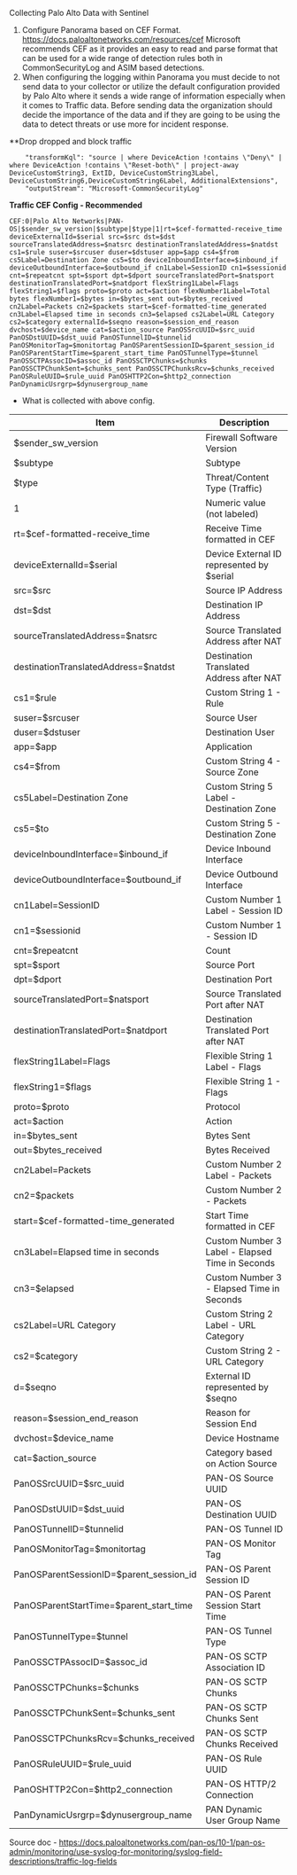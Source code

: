 Collecting Palo Alto Data with Sentinel

1. Configure Panorama based on CEF Format. https://docs.paloaltonetworks.com/resources/cef  Microsoft recommends CEF as it provides an easy to read and parse format that can be used for a wide range of detection rules both in CommonSecurityLog and ASIM based detections.
2. When configuring the logging within Panorama you must decide to not send data to your collector or utilize the default configuration provided by Palo Alto where it sends a wide range of information especially when it comes to Traffic data. Before sending data the organization should decide the importance of the data and if they are going to be using the data to detect threats or use more for incident response. 




**Drop dropped and block traffic

        "transformKql": "source | where DeviceAction !contains \"Deny\" | where DeviceAction !contains \"Reset-both\" | project-away DeviceCustomString3, ExtID, DeviceCustomString3Label, DeviceCustomString6,DeviceCustomString6Label, AdditionalExtensions",
        "outputStream": "Microsoft-CommonSecurityLog"



**Traffic CEF Config - Recommended**
```
CEF:0|Palo Alto Networks|PAN-OS|$sender_sw_version|$subtype|$type|1|rt=$cef-formatted-receive_time deviceExternalId=$serial src=$src dst=$dst sourceTranslatedAddress=$natsrc destinationTranslatedAddress=$natdst cs1=$rule suser=$srcuser duser=$dstuser app=$app cs4=$from cs5Label=Destination Zone cs5=$to deviceInboundInterface=$inbound_if deviceOutboundInterface=$outbound_if cn1Label=SessionID cn1=$sessionid cnt=$repeatcnt spt=$sport dpt=$dport sourceTranslatedPort=$natsport destinationTranslatedPort=$natdport flexString1Label=Flags flexString1=$flags proto=$proto act=$action flexNumber1Label=Total bytes flexNumber1=$bytes in=$bytes_sent out=$bytes_received cn2Label=Packets cn2=$packets start=$cef-formatted-time_generated cn3Label=Elapsed time in seconds cn3=$elapsed cs2Label=URL Category cs2=$category externalId=$seqno reason=$session_end_reason dvchost=$device_name cat=$action_source PanOSSrcUUID=$src_uuid PanOSDstUUID=$dst_uuid PanOSTunnelID=$tunnelid PanOSMonitorTag=$monitortag PanOSParentSessionID=$parent_session_id PanOSParentStartTime=$parent_start_time PanOSTunnelType=$tunnel PanOSSCTPAssocID=$assoc_id PanOSSCTPChunks=$chunks PanOSSCTPChunkSent=$chunks_sent PanOSSCTPChunksRcv=$chunks_received PanOSRuleUUID=$rule_uuid PanOSHTTP2Con=$http2_connection PanDynamicUsrgrp=$dynusergroup_name

```

* What is collected with above config.
  
| Item                               | Description                               |
|------------------------------------|-------------------------------------------|
| $sender_sw_version                 | Firewall Software Version                 |
| $subtype                           | Subtype                                   |
| $type                              | Threat/Content Type  (Traffic)            |
| 1                                  | Numeric value (not labeled)               |
| rt=$cef-formatted-receive_time     | Receive Time formatted in CEF             |
| deviceExternalId=$serial           | Device External ID represented by $serial |
| src=$src                           | Source IP Address                         |
| dst=$dst                           | Destination IP Address                    |
| sourceTranslatedAddress=$natsrc    | Source Translated Address after NAT       |
| destinationTranslatedAddress=$natdst| Destination Translated Address after NAT  |
| cs1=$rule                          | Custom String 1 - Rule                    |
| suser=$srcuser                     | Source User                               |
| duser=$dstuser                     | Destination User                          |
| app=$app                           | Application                               |
| cs4=$from                          | Custom String 4 - Source Zone             |
| cs5Label=Destination Zone          | Custom String 5 Label - Destination Zone  |
| cs5=$to                            | Custom String 5 - Destination Zone        |
| deviceInboundInterface=$inbound_if | Device Inbound Interface                  |
| deviceOutboundInterface=$outbound_if| Device Outbound Interface                |
| cn1Label=SessionID                 | Custom Number 1 Label - Session ID        |
| cn1=$sessionid                     | Custom Number 1 - Session ID              |
| cnt=$repeatcnt                     | Count                                     |
| spt=$sport                         | Source Port                               |
| dpt=$dport                         | Destination Port                          |
| sourceTranslatedPort=$natsport     | Source Translated Port after NAT          |
| destinationTranslatedPort=$natdport| Destination Translated Port after NAT     |
| flexString1Label=Flags             | Flexible String 1 Label - Flags           |
| flexString1=$flags                 | Flexible String 1 - Flags                 |
| proto=$proto                       | Protocol                                  |
| act=$action                        | Action                                    |
| in=$bytes_sent                     | Bytes Sent                                |
| out=$bytes_received                | Bytes Received                            |
| cn2Label=Packets                   | Custom Number 2 Label - Packets           |
| cn2=$packets                       | Custom Number 2 - Packets                 |
| start=$cef-formatted-time_generated| Start Time formatted in CEF               |
| cn3Label=Elapsed time in seconds   | Custom Number 3 Label - Elapsed Time in Seconds |
| cn3=$elapsed                       | Custom Number 3 - Elapsed Time in Seconds |
| cs2Label=URL Category              | Custom String 2 Label - URL Category      |
| cs2=$category                      | Custom String 2 - URL Category            |
| d=$seqno                 | External ID represented by $seqno         |
| reason=$session_end_reason         | Reason for Session End                    |
| dvchost=$device_name               | Device Hostname                           |
| cat=$action_source                 | Category based on Action Source           |
| PanOSSrcUUID=$src_uuid             | PAN-OS Source UUID                        |
| PanOSDstUUID=$dst_uuid             | PAN-OS Destination UUID                   |
| PanOSTunnelID=$tunnelid            | PAN-OS Tunnel ID                          |
| PanOSMonitorTag=$monitortag        | PAN-OS Monitor Tag                        |
| PanOSParentSessionID=$parent_session_id| PAN-OS Parent Session ID               |
| PanOSParentStartTime=$parent_start_time| PAN-OS Parent Session Start Time       |
| PanOSTunnelType=$tunnel            | PAN-OS Tunnel Type                        |
| PanOSSCTPAssocID=$assoc_id         | PAN-OS SCTP Association ID                |
| PanOSSCTPChunks=$chunks            | PAN-OS SCTP Chunks                        |
| PanOSSCTPChunkSent=$chunks_sent    | PAN-OS SCTP Chunks Sent                   |
| PanOSSCTPChunksRcv=$chunks_received| PAN-OS SCTP Chunks Received               |
| PanOSRuleUUID=$rule_uuid           | PAN-OS Rule UUID                          |
| PanOSHTTP2Con=$http2_connection    | PAN-OS HTTP/2 Connection                  |
| PanDynamicUsrgrp=$dynusergroup_name| PAN Dynamic User Group Name               |

Source doc - https://docs.paloaltonetworks.com/pan-os/10-1/pan-os-admin/monitoring/use-syslog-for-monitoring/syslog-field-descriptions/traffic-log-fields
